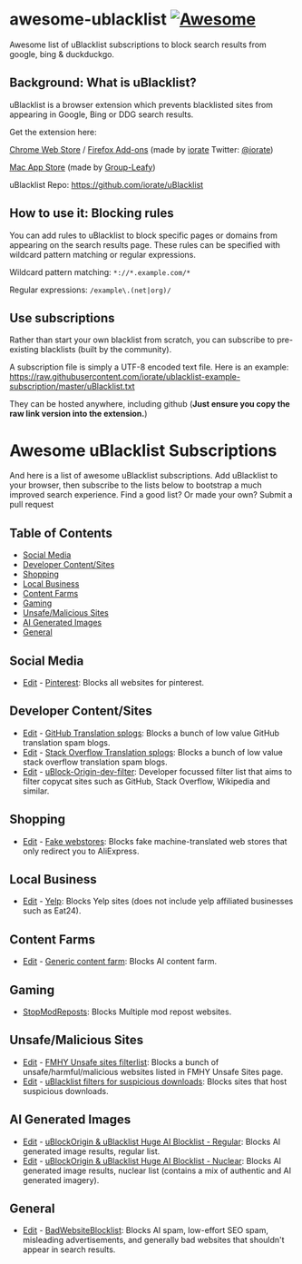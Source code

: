 # awesome-ublacklist [![Awesome](https://awesome.re/badge-flat2.svg)](https://awesome.re)
Awesome list of uBlacklist subscriptions to block search results from google, bing & duckduckgo.

## Background: What is uBlacklist?
uBlacklist is a browser extension which prevents blacklisted sites from appearing in Google, Bing or DDG search results.

Get the extension here:

[Chrome Web Store](https://chrome.google.com/webstore/detail/ublacklist/pncfbmialoiaghdehhbnbhkkgmjanfhe) / [Firefox Add-ons](https://addons.mozilla.org/en-US/firefox/addon/ublacklist/) (made by [iorate](https://github.com/iorate) Twitter: [@iorate](https://twitter.com/iorate))

[Mac App Store](https://apps.apple.com/us/app/ublacklist-for-safari/id1547912640) (made by [Group-Leafy](https://github.com/HoneyLuka/uBlacklist/tree/safari-port/safari-project))

uBlacklist Repo: https://github.com/iorate/uBlacklist

## How to use it: Blocking rules
You can add rules to uBlacklist to block specific pages or domains from appearing on the search results page.  These rules can be specified with wildcard pattern matching or regular expressions.

Wildcard pattern matching: `*://*.example.com/*`

Regular expressions: `/example\.(net|org)/`

## Use subscriptions 

Rather than start your own blacklist from scratch, you can subscribe to pre-existing blacklists (built by the community).

A subscription file is simply a UTF-8 encoded text file.  Here is an example: https://raw.githubusercontent.com/iorate/ublacklist-example-subscription/master/uBlacklist.txt

They can be hosted anywhere, including github (**Just ensure you copy the raw link version into the extension.**)

# Awesome uBlacklist Subscriptions
And here is a list of awesome uBlacklist subscriptions.  Add uBlacklist to your browser, then subscribe to the lists below to bootstrap a much improved search experience.  Find a good list? Or made your own? Submit a pull request

## Table of Contents
- [Social Media](#social-media)
- [Developer Content/Sites](#developer-contentsites)
- [Shopping](#shopping)
- [Local Business](#local-business)
- [Content Farms](#content-farms)
- [Gaming](#gaming)
- [Unsafe/Malicious Sites](#unsafemalicious-sites)
- [AI Generated Images](#ai-generated-images)
- [General](#general)

## Social Media
- [Edit](https://github.com/rjaus/ublacklist-pinterest/blob/main/ublacklist-pinterest.txt) - [Pinterest](https://raw.githubusercontent.com/rjaus/ublacklist-pinterest/main/ublacklist-pinterest.txt): Blocks all websites for pinterest.

## Developer Content/Sites
- [Edit](https://github.com/arosh/ublacklist-github-translation/blob/master/uBlacklist.txt) - [GitHub Translation splogs](https://raw.githubusercontent.com/arosh/ublacklist-github-translation/master/uBlacklist.txt): Blocks a bunch of low value GitHub translation spam blogs.
- [Edit](https://github.com/arosh/ublacklist-stackoverflow-translation/blob/master/uBlacklist.txt) - [Stack Overflow Translation splogs](https://raw.githubusercontent.com/arosh/ublacklist-stackoverflow-translation/master/uBlacklist.txt): Blocks a bunch of low value stack overflow translation spam blogs.
- [Edit](https://github.com/quenhus/uBlock-Origin-dev-filter?tab=readme-ov-file#other-filter-formats-ublacklist-hosts-filter-) - [uBlock-Origin-dev-filter](https://raw.githubusercontent.com/quenhus/uBlock-Origin-dev-filter/main/dist/other_format/uBlacklist/all.txt): Developer focussed filter list that aims to filter copycat sites such as GitHub, Stack Overflow, Wikipedia and similar.

## Shopping
- [Edit](https://github.com/franga2000/aliexpress-fake-sites#how-to-contribute) - [Fake webstores](https://raw.githubusercontent.com/franga2000/aliexpress-fake-sites/main/domains_uBlacklist.txt
): Blocks fake machine-translated web stores that only redirect you to AliExpress.

## Local Business
- [Edit](https://github.com/rjaus/ublacklist-yelp/blob/main/ublacklist-yelp.txt) - [Yelp](https://raw.githubusercontent.com/rjaus/ublacklist-yelp/main/ublacklist-yelp.txt): Blocks Yelp sites (does not include yelp affiliated businesses such as Eat24).

## Content Farms
- [Edit](https://github.com/wdmpa/content-farm-list/blob/main/uBlacklist.txt) - [Generic content farm](https://raw.githubusercontent.com/wdmpa/content-farm-list/main/uBlacklist.txt): Blocks AI content farm.

## Gaming
- [StopModReposts](https://api.stopmodreposts.org/ublacklist.txt): Blocks Multiple mod repost websites.

## Unsafe/Malicious Sites
- [Edit](https://github.com/fmhy/FMHYFilterlist#how-to-contribute) - [FMHY Unsafe sites filterlist](https://raw.githubusercontent.com/fmhy/FMHYFilterlist/main/filterlist-wildcard-urls.txt): Blocks a bunch of unsafe/harmful/malicious websites listed in FMHY Unsafe Sites page.
- [Edit](https://github.com/ngoomie/uBlacklist-suspicious-downloads/blob/main/list.txt) - [uBlacklist filters for suspicious downloads](https://raw.githubusercontent.com/ngoomie/uBlacklist-suspicious-downloads/main/list.txt): Blocks sites that host suspicious downloads.

## AI Generated Images
- [Edit](https://github.com/laylavish/uBlockOrigin-HUGE-AI-Blocklist/blob/main/list_uBlacklist.txt) - [uBlockOrigin & uBlacklist Huge AI Blocklist - Regular](https://raw.githubusercontent.com/laylavish/uBlockOrigin-HUGE-AI-Blocklist/main/list_uBlacklist.txt): Blocks AI generated image results, regular list.
- [Edit](https://github.com/laylavish/uBlockOrigin-HUGE-AI-Blocklist/blob/main/list_uBlacklist_nuclear.txt) - [uBlockOrigin & uBlacklist Huge AI Blocklist - Nuclear](https://raw.githubusercontent.com/laylavish/uBlockOrigin-HUGE-AI-Blocklist/main/list_uBlacklist_nuclear.txt): Blocks AI generated image results, nuclear list (contains a mix of authentic and AI generated imagery).

## General

- [Edit](https://github.com/popcar2/BadWebsiteBlocklist#contributing) - [BadWebsiteBlocklist](https://raw.githubusercontent.com/popcar2/BadWebsiteBlocklist/refs/heads/main/uBlacklist.txt): Blocks AI spam, low-effort SEO spam, misleading advertisements, and generally bad websites that shouldn't appear in search results.
